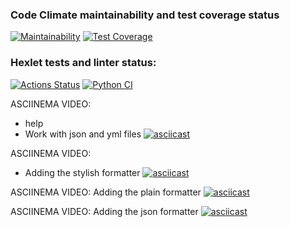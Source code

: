 ### Code Climate maintainability and test coverage status
[![Maintainability](https://api.codeclimate.com/v1/badges/b05de763118c5b52bbb6/maintainability)](https://codeclimate.com/github/AntonVorontsov/python-project-lvl2/maintainability)
[![Test Coverage](https://api.codeclimate.com/v1/badges/b05de763118c5b52bbb6/test_coverage)](https://codeclimate.com/github/AntonVorontsov/python-project-lvl2/test_coverage)

### Hexlet tests and linter status:
[![Actions Status](https://github.com/AntonVorontsov/python-project-lvl2/workflows/hexlet-check/badge.svg)](https://github.com/AntonVorontsov/python-project-lvl2/actions)
[![Python CI](https://github.com/AntonVorontsov/python-project-lvl2/actions/workflows/pici.yml/badge.svg)](https://github.com/AntonVorontsov/python-project-lvl2/actions/workflows/pici.yml)

ASCIINEMA VIDEO:

- help
- Work with json and yml files
[![asciicast](https://asciinema.org/a/WGnkrVSjStfGd8RpXOZsj202o.svg)](https://asciinema.org/a/WGnkrVSjStfGd8RpXOZsj202o)

ASCIINEMA VIDEO:

- Adding the stylish formatter
[![asciicast](https://asciinema.org/a/pPbeVZHEmtO2uJ5H5llMlpk6f.svg)](https://asciinema.org/a/pPbeVZHEmtO2uJ5H5llMlpk6f)


ASCIINEMA VIDEO:
Adding the plain formatter
[![asciicast](https://asciinema.org/a/BiJON7fcg85q31W0jASoMfQhX.svg)](https://asciinema.org/a/BiJON7fcg85q31W0jASoMfQhX)


ASCIINEMA VIDEO:
Adding the json formatter
[![asciicast](https://asciinema.org/a/x4dLfBKxB5i6iTiOSltIQHa9h.svg)](https://asciinema.org/a/x4dLfBKxB5i6iTiOSltIQHa9h)